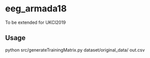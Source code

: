 # eeg\_armada18
To be extended for UKCI2019

## Usage
python src/generateTrainingMatrix.py dataset/original_data/ out.csv

